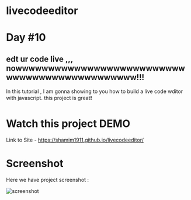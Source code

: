 # livecodeeditor

# Day #10

## edt ur code live ,,, nowwwwwwwwwwwwwwwwwwwwwwwwwwwwwwwwwwwwwwwwwwwwww!!!
In this tutorial ,  I am gonna showing to you how to build a live code wditor with javascript. this project is great❗️


# Watch this project DEMO
Link to Site - https://shamim1911.github.io/livecodeeditor/


# Screenshot
Here we have project screenshot :


![screenshot](https://github.com/shamim1911/livecodeeditor/assets/149160986/b0d893e2-4971-45fc-b5b4-1579e7e012ea)


